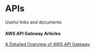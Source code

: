 # APIs

Useful links and documents

#### AWS API Gateway Articles

[A Detailed Overview of AWS API Gateway](https://www.alexdebrie.com/posts/api-gateway-elements/#roadmap-the-three-basic-parts/)
